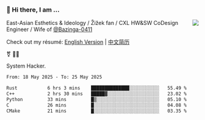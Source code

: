 ### 👋 Hi there, I am ...

<img align="right" src="https://github-readme-stats.vercel.app/api?username=vickiegpt&show_icons=true&icon_color=0366d6&bg_color=ffffff&hide_title=true" />

East-Asian Esthetics & Ideology / Žižek fan / CXL HW&SW CoDesign Engineer / Wife of [@Bazinga-0411](https://bazinga-0411.github.io/)

Check out my résumé: [English Version](http://asplos.dev/) | [中文简历](http://asplos.dev/CN.html)

⚧️ 
🏳️‍⚧️ 

System Hacker.


<!--START_SECTION:waka-->

```txt
From: 18 May 2025 - To: 25 May 2025

Rust           6 hrs 3 mins    ██████████████░░░░░░░░░░░   55.49 %
C++            2 hrs 30 mins   █████▓░░░░░░░░░░░░░░░░░░░   23.02 %
Python         33 mins         █▒░░░░░░░░░░░░░░░░░░░░░░░   05.10 %
C              26 mins         █░░░░░░░░░░░░░░░░░░░░░░░░   04.08 %
CMake          21 mins         █░░░░░░░░░░░░░░░░░░░░░░░░   03.35 %
```

<!--END_SECTION:waka-->
